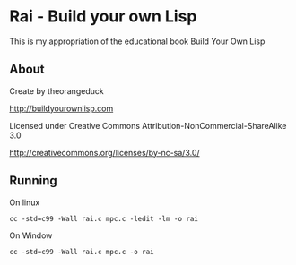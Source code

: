 Rai - Build your own Lisp
===================
This is my appropriation of the educational book Build Your Own Lisp 

About
-----
Create by theorangeduck

http://buildyourownlisp.com

Licensed under Creative Commons Attribution-NonCommercial-ShareAlike 3.0

http://creativecommons.org/licenses/by-nc-sa/3.0/


Running
------
On linux

`cc -std=c99 -Wall rai.c mpc.c -ledit -lm -o rai`

On Window

`cc -std=c99 -Wall rai.c mpc.c -o rai`
